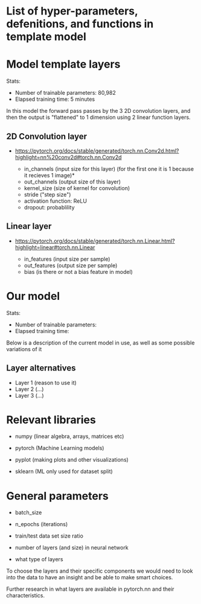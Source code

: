 # List of hyper-parameters, defenitions, and functions in template model

# Model template layers

Stats:
- Number of trainable parameters: 80,982
- Elapsed training time: 5 minutes

In this model the forward pass passes by the 3 2D convolution layers, 
and then the output is "flattened" to 1 dimension
using 2 linear function layers.



## 2D Convolution layer	
- https://pytorch.org/docs/stable/generated/torch.nn.Conv2d.html?highlight=nn%20conv2d#torch.nn.Conv2d

	- in_channels  (input size for this layer) (for the first one it is 1 because it recieves 1 image)*
	- out_channels (output size of this layer)
	- kernel_size  (size of kernel for convolution)
	- stride       ("step size")
	- activation function: ReLU
	- dropout: probablility

## Linear layer
- https://pytorch.org/docs/stable/generated/torch.nn.Linear.html?highlight=linear#torch.nn.Linear

	- in_features (input size per sample)
	- out_features (output size per sample)
	- bias (is there or not a bias feature in model)

# Our model

Stats:
- Number of trainable parameters: 
- Elapsed training time: 

Below is a description of the current model in use, as well as some possible variations of it

## Layer alternatives
 
- Layer 1 (reason to use it)
- Layer 2 (...)
- Layer 3 (...)
	
# Relevant libraries 

- numpy (linear algebra, arrays, matrices etc)

- pytorch (Machine Learning models)

- pyplot (making plots and other visualizations)

- sklearn (ML only used for dataset split)

# General parameters

- batch_size

- n_epochs    (iterations)

- train/test data set size ratio

- number of layers (and size) in neural network

- what type of layers

To choose the layers and their specific components we would need to
look into the data to have an insight and be able to make smart choices.

Further research in what layers are available in pytorch.nn and their characteristics.




